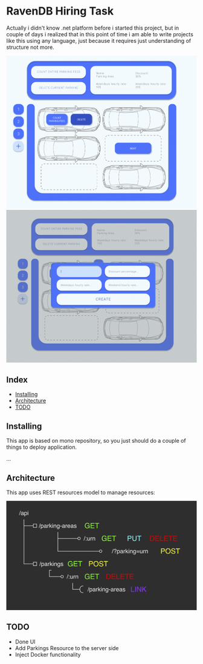 # RavenDB Hiring Task

Actually i didn't know .net platform before i started this project, but in couple
of days i realized that in this point of time i am able to write projects like
this using any language, just because it requires just understanding of
structure not more.

![Design Image](./images/Design.png)
![Popup Image](./images/Popup.png)

## Index

- [Installing](##Installing)
- [Architecture](##Architecture)
- [TODO](##TODO)

## Installing

This app is based on mono repository, so you just should do a couple of things
to deploy application.

...

## Architecture

This app uses REST resources model to manage resources:

![REST Diagram](./images/RESTDiagram.png)

## TODO

- Done UI
- Add Parkings Resource to the server side
- Inject Docker functionality
